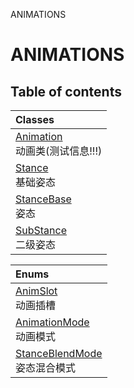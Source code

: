 ANIMATIONS

# ANIMATIONS <Badge type="tip" text="Groups" /> <Score text="ANIMATIONS" />

## Table of contents
| Classes |
| :-----|
| [Animation](../classes/mw.Animation.md) <br> 动画类(测试信息!!!) |
| [Stance](../classes/mw.Stance.md) <br> 基础姿态 |
| [StanceBase](../classes/mw.StanceBase.md) <br> 姿态 |
| [SubStance](../classes/mw.SubStance.md) <br> 二级姿态 |


| Enums |
| :-----|
| [AnimSlot](../enums/mw.AnimSlot.md) <br> 动画插槽 |
| [AnimationMode](../enums/mw.AnimationMode.md) <br> 动画模式 |
| [StanceBlendMode](../enums/mw.StanceBlendMode.md) <br> 姿态混合模式 |

